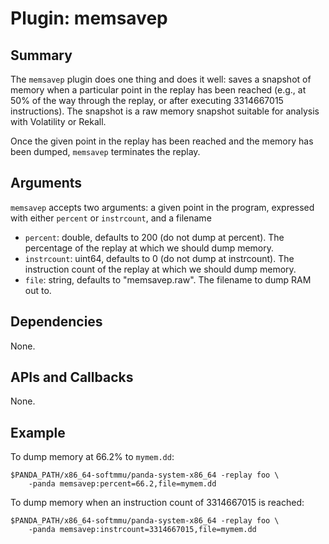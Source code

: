 Plugin: memsavep
===========

Summary
-------

The `memsavep` plugin does one thing and does it well: saves a snapshot of memory when a particular point in the replay has been reached (e.g., at 50% of the way through the replay, or after executing 3314667015 instructions). The snapshot is a raw memory snapshot suitable for analysis with Volatility or Rekall.

Once the given point in the replay has been reached and the memory has been dumped, `memsavep` terminates the replay.

Arguments
---------

`memsavep` accepts two arguments: a given point in the program, expressed with either `percent` or `instrcount`, and a filename

* `percent`: double, defaults to 200 (do not dump at percent). The percentage of the replay at which we should dump memory.
* `instrcount`: uint64, defaults to 0 (do not dump at instrcount). The instruction count of the replay at which we should dump memory.
* `file`: string, defaults to "memsavep.raw". The filename to dump RAM out to.

Dependencies
------------

None.

APIs and Callbacks
------------------

None.

Example
-------

To dump memory at 66.2% to `mymem.dd`:

    $PANDA_PATH/x86_64-softmmu/panda-system-x86_64 -replay foo \
        -panda memsavep:percent=66.2,file=mymem.dd

To dump memory when an instruction count of 3314667015 is reached: 

    $PANDA_PATH/x86_64-softmmu/panda-system-x86_64 -replay foo \
        -panda memsavep:instrcount=3314667015,file=mymem.dd

